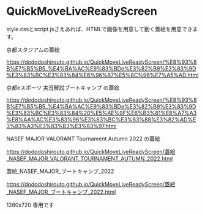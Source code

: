 # QuickMoveLiveReadyScreen
style.cssとscript.jsさえあれば、HTMLで画像を用意して動く蓋絵を用意できます。

京都スタジアムの蓋絵

https://dododoshirouto.github.io/QuickMoveLiveReadyScreen/%E8%93%8B%E7%B5%B5_%E4%BA%AC%E9%83%BDe%E3%82%B9%E3%83%9D%E3%83%BC%E3%83%84%E6%96%87%E5%8C%96%E7%A5%AD.html

京都eスポーツ 実況解説ブートキャンプ の蓋絵

https://dododoshirouto.github.io/QuickMoveLiveReadyScreen/%E8%93%8B%E7%B5%B5_%E4%BA%AC%E9%83%BDe%E3%82%B9%E3%83%9D%E3%83%BC%E3%83%84%20%E5%AE%9F%E6%B3%81%E8%A7%A3%E8%AA%AC%E3%83%96%E3%83%BC%E3%83%88%E3%82%AD%E3%83%A3%E3%83%B3%E3%83%97.html

NASEF MAJOR VALORANT Tournament Autumn 2022 の蓋絵

https://dododoshirouto.github.io/QuickMoveLiveReadyScreen/蓋絵_NASEF_MAJOR_VALORANT_TOURNAMENT_AUTUMN_2022.html

蓋絵_NASEF_MAJOR_ブートキャンプ_2022

https://dododoshirouto.github.io/QuickMoveLiveReadyScreen/蓋絵_NASEF_MAJOR_ブートキャンプ_2022.html

1280x720 専用です
